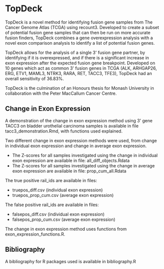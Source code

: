 # TopDeck
TopDeck is a novel method for identifying fusion gene samples from The Cancer Genome Atlas (TCGA) using recount3. Developed to create a subset of potential fusion gene samples that can then be run on more accurate fusion finders, TopDeck combines a gene overexpression analysis with a novel exon comparison analysis to identify a list of potential fusion genes. 

TopDeck allows for the analysis of a single 3' fusion gene partner, by identifying if it is overexpressed, and if there is a significant increase in exon expression after the expected fusion gene breakpoint. Developed on 10 genes which act as common 3' fusion genes in TCGA (ALK, ARHGAP26, ERG, ETV1, MAML3, NTRK3, RARA, RET, TACC3, TFE3), TopDeck had an overall sensitivity of 36.83%.

TopDeck is the culmination of an Honours thesis for Monash University in collaboration with the Peter MacCallum Cancer Centre.

## Change in Exon Expression
A demonstration of the change in exon expression method using 3' gene TACC3 on bladder urothelial carcinoma samples is available in file tacc3_demonstration.Rmd, with functions used explained.

Two different change in exon expression methods were used, from change in individual exon expression and change in average exon expression.
- The Z-scores for all samples investigated using the change in individual exon expression are available in file: all_diff_objects.Rdata
- The Z-scores for all samples investigated using the change in average exon expression are available in file: prop_cum_all.Rdata

The true positive rail_ids are available in files:
- truepos_diff.csv (individual exon expression)
- truepos_prop_cum.csv (average exon expression)

The false positive rail_ids are available in files:
- falsepos_diff.csv (individual exon expression)
- falsepos_prop_cum.csv (average exon expression)


The change in exon expression method uses functions from exon_expression_functions.R.

## Bibliography
A bibliography for R packages used is available in bibliography.R
